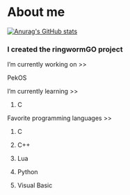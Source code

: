 # About me

[![Anurag's GitHub stats](https://github-readme-stats.vercel.app/api?username=StjepanBM1)](https://github.com/anuraghazra/github-readme-stats)

### I created the ringwormGO project

I’m currently working on  >>
   
   PekOS
        
I’m currently learning >>

   1. C
            
Favorite programming languages >>
   1. C

   2. C++

   3. Lua

   4. Python

   5. Visual Basic
